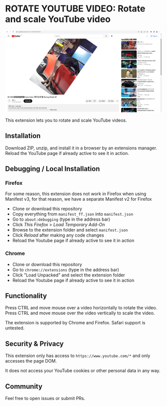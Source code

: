 # ROTATE YOUTUBE VIDEO: Rotate and scale YouTube video

![](screenshot.png)

This extension lets you to rotate and scale YouTube videos.

## Installation

Download ZIP, unzip, and install it in a browser by an extensions manager.
Reload the YouTube page if already active to see it in action.

## Debugging / Local Installation

### Firefox

For some reason, this extension does not work in Firefox when using Manifest v3, for that reason, we have a separate Manifest v2 for Firefox

- Clone or download this repository
- Copy everything from `manifest_ff.json` into `manifest.json`
- Go to `about:debugging` (type in the address bar)
- Click *This Firefox* > *Load Temporary Add-On*
- Browse to the extension folder and select `manifest.json`
- Click *Reload* after making any code changes
- Reload the Youtube page if already active to see it in action

### Chrome

- Clone or download this repository
- Go to `chrome://extensions` (type in the address bar)
- Click "Load Unpacked" and select the extension folder
- Reload the Youtube page if already active to see it in action

## Functionality

Press CTRL and move mouse over a video horizontally to rotate the video.
Press CTRL and move mouse over the video vertically to scale the video.

The extension is supported by Chrome and Firefox.
Safari support is untested.

## Security & Privacy

This extension only has access to `https://www.youtube.com/*` and only accesses the page DOM.

It does not access your YouTube cookies or other personal data in any way.

## Community

Feel free to open issues or submit PRs.
